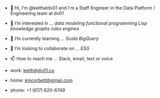 - 👋 Hi, I’m @keithatdv01 and I'm a Staff Engineer in the Data Platform / Engineering team at dv01
- 👀 I’m interested in ... *data modeling* *functional programming* *Lisp* *knowledge graphs* *rules engines*
- 🌱 I’m currently learning ... *Scala* *BigQuery*
- 💞️ I’m looking to collaborate on ... *ESG*
- 📫 How to reach me ... Slack, email, text or voice

- work: [keith@dv01.co](mailto:keith@dv01.co)
- home: [kmcorbett@gmail.com](mailto:kmcorbett@gmail.com)
- phone: +1 (617) 620-6749

<!---
keithatdv01/keithatdv01 is a ✨ special ✨ repository because its `README.md` (this file) appears on your GitHub profile.
You can click the Preview link to take a look at your changes.
--->
